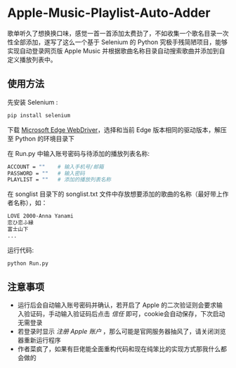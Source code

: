 # Apple-Music-Playlist-Auto-Adder
歌单听久了想换换口味，感觉一首一首添加太费劲了，不如收集一个歌名目录一次性全部添加，遂写了这么一个基于 Selenium 的 Python 究极手残简陋项目，能够实现自动登录网页版 Apple Music 并根据歌曲名称目录自动搜索歌曲并添加到自定义播放列表中。

## 使用方法
先安装 Selenium :
```bash
pip install selenium
```
下载 [Microsoft Edge WebDriver](https://developer.microsoft.com/en-us/microsoft-edge/tools/webdriver/?form=MA13LH)，选择和当前 Edge 版本相同的驱动版本，解压至 Python 的环境目录下<br>

在 Run.py 中输入账号密码与待添加的播放列表名称:
```bash
ACCOUNT = ""    # 输入手机号/邮箱
PASSWORD = ""   # 输入密码
PLAYLIST = ""   # 添加的播放列表名称
```

在 songlist 目录下的 songlist.txt 文件中存放想要添加的歌曲的名称（最好带上作者名称），如：
```bash
LOVE 2000-Anna Yanami
恋ひ恋ふ縁
富士山下
...
```

运行代码:
```bash
python Run.py
```

## 注意事项
* 运行后会自动输入账号密码并确认，若开启了 Apple 的二次验证则会要求输入验证码，手动输入验证码后点击 *信任* 即可，cookie会自动保存，下次启动无需登录
* 若登录时显示 *注册 Apple 账户* ，那么可能是官网服务器抽风了，请关闭浏览器重新运行程序
* 作者菜疯了，如果有巨佬能全面重构代码和现在纯笨比的实现方式那我什么都会做的
